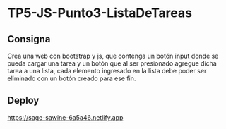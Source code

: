 # TP5-JS-Punto3-ListaDeTareas

## Consigna

Crea una web con bootstrap y js, que contenga un botón input donde se pueda cargar una tarea y un botón que al ser presionado agregue dicha tarea a una lista, cada elemento ingresado en la lista debe poder ser eliminado con un botón creado para ese fin. 

## Deploy

https://sage-sawine-6a5a46.netlify.app